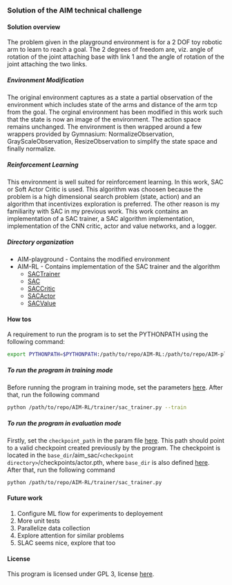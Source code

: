 ### Solution of the AIM technical challenge 

#### Solution overview
The problem given in the playground environment is for a 2 DOF toy robotic arm to learn to reach a goal. The 2 degrees of freedom are, viz. angle of rotation of the joint attaching base with link 1 and the angle of rotation of the joint attaching the two links. 

##### Environment Modification
The original environment captures as a state a partial observation of the environment which includes state of the arms and distance of the arm tcp from the goal. The orginal environment has been modified in this work such that the state is now an image of the environment. The action space remains unchanged. The environment is then wrapped around a few wrappers provided by Gymnasium: NormalizeObservation, GrayScaleObservation, ResizeObservation to simplify the state space and finally normalize.

##### Reinforcement Learning
This environment is well suited for reinforcement learning. In this work, SAC or Soft Actor Critic is used. This algorithm was choosen because the problem is a high dimensional search problem (state, action) and an algorithm that incentivizes exploration is preferred. The other reason is my familiarity with SAC in my previous work. This work contains an implementation of a SAC trainer, a SAC algorithm implementation, implementation of the CNN critic, actor and value networks, and a logger. 

##### Directory organization
- AIM-playground - Contains the modified environment
- AIM-RL - Contains implementation of the SAC trainer and the algorithm
    - [SACTrainer](AIM-RL/trainer/sac_trainer.py) 
    - [SAC](AIM-RL/algorithm/sac.py)
    - [SACCritic](AIM-RL/model/aim_model.py)
    - [SACActor](AIM-RL/model/aim_model.py)
    - [SACValue](AIM-RL/model/aim_model.py)

#### How tos

A requirement to run the program is to set the PYTHONPATH using the following command:
```bash
export PYTHONPATH=$PYTHONPATH:/path/to/repo/AIM-RL:/path/to/repo/AIM-playground

```

##### To run the program in training mode
Before running the program in training mode, set the parameters [here](AIM-RL/config/aim_sac.yaml). After that, run the following command

```bash
python /path/to/repo/AIM-RL/trainer/sac_trainer.py --train
```

##### To run the program in evaluation mode
Firstly, set the `checkpoint_path` in the param file [here](AIM-RL/config/aim_sac.yaml). This path should point to a valid checkpoint created previously by the program. The checkpoint is located in the `base_dir`/aim_sac/`<checkpoint directory>`/checkpoints/actor.pth, where `base_dir` is also defined [here](AIM-RL/config/aim_sac.yaml). After that, run the following command

```bash
python /path/to/repo/AIM-RL/trainer/sac_trainer.py
```

#### Future work
1. Configure ML flow for experiments to deployement
2. More unit tests
3. Parallelize data collection
4. Explore attention for similar problems
5. SLAC seems nice, explore that too


#### License
This program is licensed under GPL 3, license [here](AIM-RL/gpl-3.0.txt).
